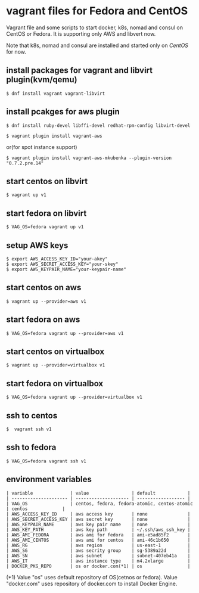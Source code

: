 # vagrant files for Fedora and CentOS

Vagrant file and some scripts to start docker, k8s, nomad and consul
on CentOS or Fedora.
It is supporting only AWS and libvert now.

Note that k8s, nomad and consul are installed and started
only on *CentOS* for now.

## install packages for vagrant and libvirt plugin(kvm/qemu)

```
$ dnf install vagrant vagrant-libvirt
```


## install pcakges for aws plugin

```
$ dnf install ruby-devel libffi-devel redhat-rpm-config libvirt-devel
```

```
$ vagrant plugin install vagrant-aws
```
  or(for spot instance support)
```
$ vagrant plugin install vagrant-aws-mkubenka --plugin-version "0.7.2.pre.14"
```

## start centos on libvirt

```
$ vagrant up v1
```

## start fedora on libvirt

```
$ VAG_OS=fedora vagrant up v1
```

## setup AWS keys

```
$ export AWS_ACCESS_KEY_ID="your-akey"
$ export AWS_SECRET_ACCESS_KEY="your-skey"
$ export AWS_KEYPAIR_NAME="your-keypair-name"
```


## start centos on aws

```
$ vagrant up --provider=aws v1
```

## start fedora on aws

```
$ VAG_OS=fedora vagrant up --provider=aws v1
```

## start centos on virtualbox

```
$ vagrant up --provider=virtualbox v1
```

## start fedora on virtualbox

```
$ VAG_OS=fedora vagrant up --provider=virtualbox v1
```

## ssh to centos
```
$  vagrant ssh v1
```

## ssh to fedora
```
$ VAG_OS=fedora vagrant ssh v1
```

## environment variables

```
| variable              | value                | default            |
| --------------------- | -------------------- | ------------------ |
| VAG_OS                | centos, fedora, fedora-atomic, centos-atomic | centos             |
| AWS_ACCESS_KEY_ID     | aws access key       | none               |
| AWS_SECRET_ACCESS_KEY | aws secret key       | none               |
| AWS_KEYPAIR_NAME      | aws key pair name    | none               |
| AWS_KEY_PATH          | aws key path         | ~/.ssh/aws_ssh_key |
| AWS_AMI_FEDORA        | aws ami for fedora   | ami-e5ad85f2       |
| AWS_AMI_CENTOS        | aws ami for centos   | ami-46c1b650       |
| AWS_RG                | aws region           | us-east-1          |
| AWS_SG                | aws secrity group    | sg-5389a22d        |
| AWS_SN                | aws subnet           | subnet-407eb41a    |
| AWS_IT                | aws instance type    | m4.2xlarge         |
| DOCKER_PKG_REPO       | os or docker.com(*1) | os                 |
```

(\*1) Value "os" uses default repository of OS(cetnos or fedora).
Value "docker.com" uses repository of docker.com to install Docker Engine.

